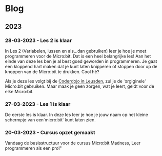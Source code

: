 # Blog

## 2023

### 28-03-2023 - Les 2 is klaar

In Les 2 (Variabelen, lussen en als...dan gebruiken) leer je hoe je moet programmeren voor de Micro:bit. Dat is een heel belangrijke les! Aan het einde van deze les ben je al best goed geworden in programmeren. Je gaat een kloppend hart maken dat je kunt laten knipperen of stoppen door op de knoppen van de Micro:bit te drukken. Cool hè?

Als je deze les volgt bij de [Coderdojo in Leusden](https://www.leusdenzet.nl/events-category/coderdojo/), zul je de 'orgiginele' Micro:bit gebruiken. Maar maak je geen zorgen, wat je leert, geldt voor de elke Micro:bit.

### 27-03-2023 - Les 1 is klaar

De eerste les is klaar. In deze les leer je hoe je jouw naam op het kleine schermpje van een'micro:bit' kunt laten zien.

### 20-03-2023 - Cursus opzet gemaakt

Vandaag de basisstructuur voor de cursus Micro:bit Madness, Leer programmeren als een pro!"

